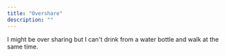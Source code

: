 ```yaml
---
title: "Overshare"
description: ""
---
```

I might be over sharing but I can't drink from a water bottle and walk at the same time.
